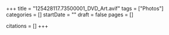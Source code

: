 +++
title = "125428117.73500001_DVD_Art.avif"
tags = ["Photos"]
categories = []
startDate = ""
draft = false
pages = []

citations = []
+++
